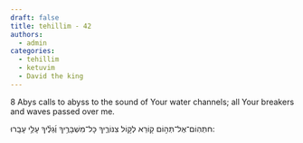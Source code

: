 ```yaml
---
draft: false
title: tehillim - 42
authors:
  - admin
categories:
  - tehillim
  - ketuvim
  - David the king
---
```


8 Abys calls to abyss to the sound of Your water channels; all Your breakers and waves passed over me.

חתְּהֽוֹם־אֶל־תְּה֣וֹם ק֖וֹרֵא לְק֣וֹל צִנּוֹרֶ֑יךָ כָּל־מִשְׁבָּרֶ֥יךָ וְ֜גַלֶּ֗יךָ עָלַ֥י עָבָֽרוּ:
